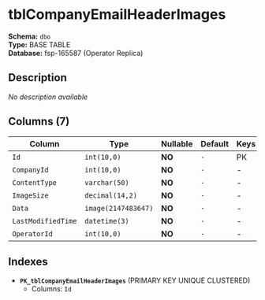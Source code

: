 # tblCompanyEmailHeaderImages

**Schema:** `dbo`  
**Type:** BASE TABLE  
**Database:** fsp-165587 (Operator Replica)

## Description

*No description available*

## Columns (7)

| Column | Type | Nullable | Default | Keys | Description |
|--------|------|----------|---------|------|-------------|
| `Id` | `int(10,0)` | **NO** | `-` | PK | - |
| `CompanyId` | `int(10,0)` | **NO** | `-` | - | - |
| `ContentType` | `varchar(50)` | **NO** | `-` | - | - |
| `ImageSize` | `decimal(14,2)` | **NO** | `-` | - | - |
| `Data` | `image(2147483647)` | **NO** | `-` | - | - |
| `LastModifiedTime` | `datetime(3)` | **NO** | `-` | - | - |
| `OperatorId` | `int(10,0)` | **NO** | `-` | - | - |

## Indexes

- **`PK_tblCompanyEmailHeaderImages`** (PRIMARY KEY UNIQUE CLUSTERED)
  - Columns: `Id`
